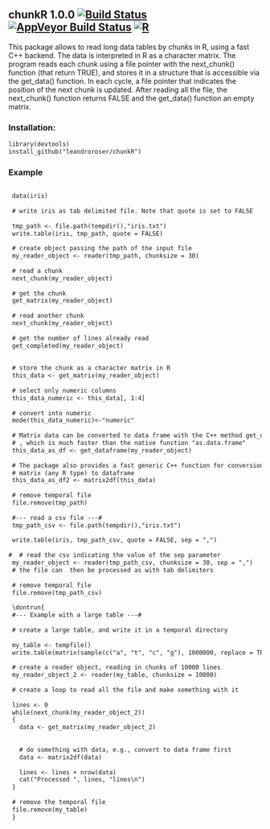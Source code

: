 ## chunkR 1.0.0  [![Build Status](https://travis-ci.org/leandroroser/chunkR.svg?branch=master)](https://travis-ci.org/leandroroser/chunkR.svg?branch=master) [![AppVeyor Build Status](https://ci.appveyor.com/api/projects/status/github/leandroroser/chunkR?branch=master&svg=true)](https://ci.appveyor.com/project/leandroroser/chunkR) [![R](https://img.shields.io/badge/R%3E%3D-3.0-red.svg)](https://img.shields.io/badge/R%3E%3D-3.0-red.svg) 

This package allows to read long data tables by chunks in R, using a fast C++ backend. The data is interpreted in R as a character matrix. The program reads each chunk using a file pointer with the next_chunk() function (that return TRUE), and stores it in a structure that is accessible via the get_data() function. In each cycle, a file pointer that indicates the position of the next chunk is updated. After reading all the file, the next_chunk() function returns FALSE and the get_data() function an empty matrix.

### Installation:

```diff
library(devtools)
install_github("leandroroser/chunkR")
```

### Example

```diff

 data(iris)
 
 # write iris as tab delimited file. Note that quote is set to FALSE
 
 tmp_path <- file.path(tempdir(),"iris.txt")
 write.table(iris, tmp_path, quote = FALSE)
 
 # create object passing the path of the input file
 my_reader_object <- reader(tmp_path, chunksize = 30)
 
 # read a chunk
 next_chunk(my_reader_object)
 
 # get the chunk
 get_matrix(my_reader_object)
 
 # read another chunk
 next_chunk(my_reader_object)
 
 # get the number of lines already read
 get_completed(my_reader_object)
 
 
 # store the chunk as a character matrix in R
 this_data <- get_matrix(my_reader_object)
 
 # select only numeric columns
 this_data_numeric <- this_data[, 1:4]
 
 # convert into numeric
 mode(this_data_numeric)<-"numeric"
 
 # Matrix data can be converted to data frame with the C++ method get_dataframe. 
 # , which is much faster than the native function "as.data.frame"
 this_data_as_df <- get_dataframe(my_reader_object)
 
 # The package also provides a fast generic C++ function for conversion from
 # matrix (any R type) to dataframe
 this_data_as_df2 <- matrix2df(this_data)
 
 # remove temporal file
 file.remove(tmp_path)
 
 #--- read a csv file ---#
 tmp_path_csv <- file.path(tempdir(),"iris.txt")
 
 write.table(iris, tmp_path_csv, quote = FALSE, sep = ",")
 
#  # read the csv indicating the value of the sep parameter
 my_reader_object <- reader(tmp_path_csv, chunksize = 30, sep = ",")
 # the file can  then be processed as with tab delimiters
 
 # remove temporal file
 file.remove(tmp_path_csv)
 
 \dontrun{
 #--- Example with a large table ---#
 
 # create a large table, and write it in a temporal directory
 
 my_table <- tempfile()
 write.table(matrix(sample(c("a", "t", "c", "g"), 1000000, replace = TRUE), 100000, 1000),     my_table)
 
 # create a reader object, reading in chunks of 10000 lines
 my_reader_object_2 <- reader(my_table, chunksize = 10000)
 
 # create a loop to read all the file and make something with it
 
 lines <- 0
 while(next_chunk(my_reader_object_2))
 {
   data <- get_matrix(my_reader_object_2) 
   
   
   # do something with data, e.g., convert to data frame first
   data <- matrix2df(data)
   
   lines <- lines + nrow(data)
   cat("Processed ", lines, "lines\n")
 }
 
 # remove the temporal file
 file.remove(my_table)
 }

```
